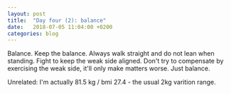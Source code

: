 ```yaml
---
layout: post
title:  "Day four (2): balance"
date:   2018-07-05 11:04:00 +0200
categories: blog
---
```


Balance. Keep the balance. Always walk straight and do not lean when standing. Fight to keep the weak side aligned. Don't try to compensate by exercising the weak side, it'll only make matters worse. Just balance.

Unrelated: I'm actually 81.5 kg / bmi 27.4 - the usual 2kg varition range.
